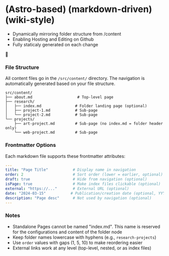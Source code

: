 # (Astro-based) (markdown-driven) (wiki-style)

- Dynamically mirroring folder structure from /content
- Enabling Hosting and Editing on Github
- Fully staticaly generated on each change

🐸

### File Structure

All content files go in the `/src/content/` directory. The navigation is automatically generated based on your file
structure.

```
src/content/
├── about.md                    # Top-level page
├── research/
│   ├── index.md               # Folder landing page (optional)
│   ├── project-1.md           # Sub-page
│   └── project-2.md           # Sub-page
└── projects/
    ├── art-project.md         # Sub-page (no index.md = folder header only)
    └── web-project.md         # Sub-page
```

### Frontmatter Options

Each markdown file supports these frontmatter attributes:

```yaml
---
title: "Page Title"           # Display name in navigation
order: 2                      # Sort order (lower = earlier, optional)
draft: true                   # Hide from navigation (optional)
isPage: true                  # Make index files clickable (optional)
external: "https://..."       # External URL (optional)
date: "2024-03-15"           # Publication/creation date (optional, YYYY-MM-DD format)
description: "Page desc"      # Not used by navigation (optional)
---
```

### Notes

- Standalone Pages cannot be named "index.md". This name is reserved for the configurations and content of the folder node
- Keep folder names lowercase with hyphens (e.g., `research-projects`)
- Use `order` values with gaps (1, 5, 10) to make reordering easier
- External links work at any level (top-level, nested, or as index files)
